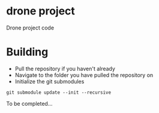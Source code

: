 # drone project
Drone project code

# Building

- Pull the repository if you haven't already
- Navigate to the folder you have pulled the repository on
- Initialize the git submodules
```
git submodule update --init --recursive
```

To be completed...
